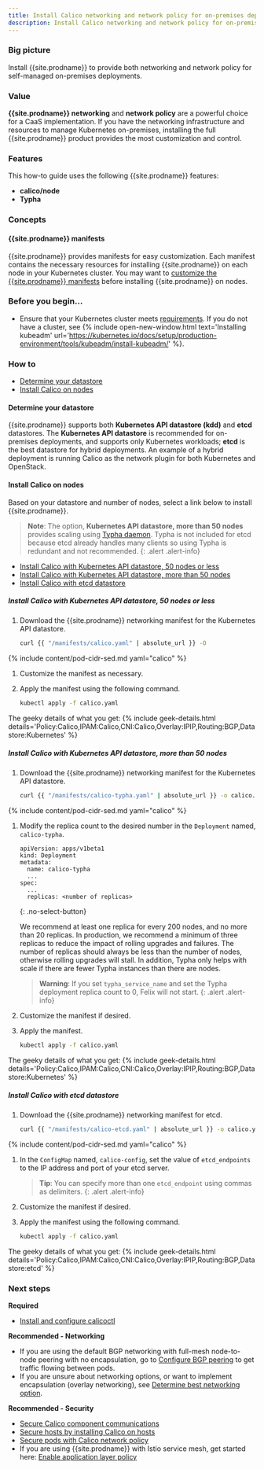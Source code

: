 ```yaml
---
title: Install Calico networking and network policy for on-premises deployments
description: Install Calico networking and network policy for on-premises deployments.
---
```


### Big picture

Install {{site.prodname}} to provide both networking and network policy for self-managed on-premises deployments.

### Value

**{{site.prodname}} networking** and **network policy** are a powerful choice for a CaaS implementation. If you have the networking infrastructure and resources to manage Kubernetes on-premises, installing the full {{site.prodname}} product provides the most customization and control.

### Features

This how-to guide uses the following {{site.prodname}} features:

- **calico/node**
- **Typha**

### Concepts

#### {{site.prodname}} manifests

{{site.prodname}} provides manifests for easy customization. Each manifest contains the necessary resources for installing {{site.prodname}} on each node in your Kubernetes cluster. You may want to [customize the {{site.prodname}} manifests]({{site.baseurl}}/getting-started/kubernetes/installation/config-options) before installing {{site.prodname}} on nodes.

### Before you begin...

- Ensure that your Kubernetes cluster meets [requirements]({{site.baseurl}}/getting-started/kubernetes/requirements).
  If you do not have a cluster, see {% include open-new-window.html text='Installing kubeadm' url='https://kubernetes.io/docs/setup/production-environment/tools/kubeadm/install-kubeadm/' %}.

### How to

- [Determine your datastore](#determine-your-datastore)
- [Install Calico on nodes](#install-calico-on-nodes)

#### Determine your datastore

{{site.prodname}} supports both **Kubernetes API datastore (kdd)** and **etcd** datastores. The **Kubernetes API datastore** is recommended for on-premises deployments, and supports only Kubernetes workloads; **etcd** is the best datastore for hybrid deployments. An example of a hybrid deployment is running Calico as the network plugin for both Kubernetes and OpenStack.

#### Install Calico on nodes

Based on your datastore and number of nodes, select a link below to install {{site.prodname}}.

>**Note**: The option, **Kubernetes API datastore, more than 50 nodes** provides scaling using [Typha daemon]({{site.baseurl}}/reference/typha/). Typha is not included for etcd because etcd already handles many clients so using Typha is redundant and not recommended.
{: .alert .alert-info}

- [Install Calico with Kubernetes API datastore, 50 nodes or less](#install-calico-with-kubernetes-api-datastore-50-nodes-or-less)
- [Install Calico with Kubernetes API datastore, more than 50 nodes](#install-calico-with-kubernetes-api-datastore-more-than-50-nodes)
- [Install Calico with etcd datastore](#install-calico-with-etcd-datastore)

##### Install Calico with Kubernetes API datastore, 50 nodes or less

1. Download the {{site.prodname}} networking manifest for the Kubernetes API datastore.

   ```bash
   curl {{ "/manifests/calico.yaml" | absolute_url }} -O
   ```
{% include content/pod-cidr-sed.md yaml="calico" %}
1. Customize the manifest as necessary.
1. Apply the manifest using the following command.

   ```bash
   kubectl apply -f calico.yaml
   ```

The geeky details of what you get:
{% include geek-details.html details='Policy:Calico,IPAM:Calico,CNI:Calico,Overlay:IPIP,Routing:BGP,Datastore:Kubernetes' %}

##### Install Calico with Kubernetes API datastore, more than 50 nodes

1. Download the {{site.prodname}} networking manifest for the Kubernetes API datastore.

   ```bash
   curl {{ "/manifests/calico-typha.yaml" | absolute_url }} -o calico.yaml
   ```
{% include content/pod-cidr-sed.md yaml="calico" %}
1. Modify the replica count to the desired number in the `Deployment` named, `calico-typha`.

   ```
   apiVersion: apps/v1beta1
   kind: Deployment
   metadata:
     name: calico-typha
     ...
   spec:
     ...
     replicas: <number of replicas>
    ```
    {: .no-select-button}

    We recommend at least one replica for every 200 nodes, and no more than
    20 replicas. In production, we recommend a minimum of three replicas to reduce
    the impact of rolling upgrades and failures. The number of replicas should
    always be less than the number of nodes, otherwise rolling upgrades will stall.
    In addition, Typha only helps with scale if there are fewer Typha instances than
    there are nodes.

    >**Warning**: If you set `typha_service_name` and set the Typha deployment replica
    >count to 0, Felix will not start.
    {: .alert .alert-info}

1. Customize the manifest if desired.
1. Apply the manifest.

   ```bash
   kubectl apply -f calico.yaml
   ```

The geeky details of what you get:
{% include geek-details.html details='Policy:Calico,IPAM:Calico,CNI:Calico,Overlay:IPIP,Routing:BGP,Datastore:Kubernetes' %}

##### Install Calico with etcd datastore

1. Download the {{site.prodname}} networking manifest for etcd.

   ```bash
   curl {{ "/manifests/calico-etcd.yaml" | absolute_url }} -o calico.yaml
   ```
{% include content/pod-cidr-sed.md yaml="calico" %}
1. In the `ConfigMap` named, `calico-config`, set the value of `etcd_endpoints` to the IP address and port of your etcd server.
    > **Tip**: You can specify more than one `etcd_endpoint` using commas as delimiters.
   {: .alert .alert-info}
1. Customize the manifest if desired.
1. Apply the manifest using the following command.

   ```bash
   kubectl apply -f calico.yaml
   ```

The geeky details of what you get:
{% include geek-details.html details='Policy:Calico,IPAM:Calico,CNI:Calico,Overlay:IPIP,Routing:BGP,Datastore:etcd' %}

### Next steps

**Required**

- [Install and configure calicoctl]({{site.baseurl}}/getting-started/clis/calicoctl/install)

**Recommended - Networking**

- If you are using the default BGP networking with full-mesh node-to-node peering with no encapsulation, go to [Configure BGP peering]({{site.baseurl}}/networking/bgp) to get traffic flowing between pods.
- If you are unsure about networking options, or want to implement encapsulation (overlay networking), see [Determine best networking option]({{site.baseurl}}/networking/determine-best-networking).

**Recommended - Security**

- [Secure Calico component communications]({{site.baseurl}}/security/comms/crypto-auth)
- [Secure hosts by installing Calico on hosts]({{site.baseurl}}/getting-started/bare-metal/about)
- [Secure pods with Calico network policy]({{site.baseurl}}/security/calico-network-policy)
- If you are using {{site.prodname}} with Istio service mesh, get started here: [Enable application layer policy]({{site.baseurl}}/security/app-layer-policy)

